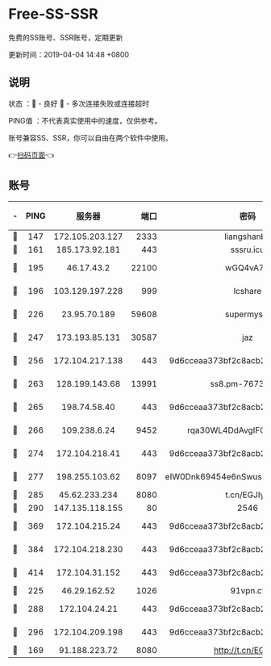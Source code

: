 # Free-SS-SSR

免费的SS账号、SSR账号，定期更新

更新时间：2019-04-04 14:48 +0800

## 说明

状态     ：🙂 - 良好 🙁 - 多次连接失败或连接超时

PING值   ：不代表真实使用中的速度，仅供参考。

账号兼容SS、SSR，你可以自由在两个软件中使用。

👉[扫码页面](https://liesauer.github.io/Free-SS-SSR/)👈

## 账号

|-|PING|服务器|端口|密码|加密方式|区域|
|:----:|:----:|:-----:|-----:|:----:|:----:|:----:|
|🙂|147|172.105.203.127|2333|liangshanbo|chacha20|JP|
|🙂|161|185.173.92.181|443|sssru.icu|rc4-md5|RU|
|🙂|195|46.17.43.2|22100|wGQ4vA7D|aes-256-gcm|RU|
|🙂|196|103.129.197.228|999|lcshare|aes-256-cfb|US|
|🙂|226|23.95.70.189|59608|supermyssr|chacha20-ietf|US|
|🙂|247|173.193.85.131|30587|jaz|aes-256-cfb|US|
|🙂|256|172.104.217.138|443|9d6cceaa373bf2c8acb22e60b6a58be6|aes-256-cfb|US|
|🙂|263|128.199.143.68|13991|ss8.pm-76732663|aes-256-cfb|SG|
|🙂|265|198.74.58.40|443|9d6cceaa373bf2c8acb22e60b6a58be6|aes-256-cfb|US|
|🙂|266|109.238.6.24|9452|rqa30WL4DdAvgIFG6Fs3znzTa|aes-256-cfb|FR|
|🙂|274|172.104.218.41|443|9d6cceaa373bf2c8acb22e60b6a58be6|aes-256-cfb|US|
|🙂|277|198.255.103.62|8097|eIW0Dnk69454e6nSwuspv9DmS201tQ0D|aes-256-cfb|US|
|🙂|285|45.62.233.234|8080|t.cn/EGJIyrl|rc4-md5|CA|
|🙂|290|147.135.118.155|80|2546|chacha20|US|
|🙂|369|172.104.215.24|443|9d6cceaa373bf2c8acb22e60b6a58be6|aes-256-cfb|US|
|🙂|384|172.104.218.230|443|9d6cceaa373bf2c8acb22e60b6a58be6|aes-256-cfb|US|
|🙂|414|172.104.31.152|443|9d6cceaa373bf2c8acb22e60b6a58be6|aes-256-cfb|US|
|🙂|225|46.29.162.52|1026|91vpn.cf|rc4-md5|RU|
|🙂|288|172.104.24.21|443|9d6cceaa373bf2c8acb22e60b6a58be6|aes-256-cfb|US|
|🙂|296|172.104.209.198|443|9d6cceaa373bf2c8acb22e60b6a58be6|aes-256-cfb|US|
|🙁|169|91.188.223.72|8080|http://t.cn/EGJIyrl|rc4-md5|RU|

